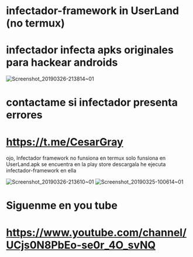 # infectador-framework in UserLand (no termux)
# infectador infecta apks originales para hackear androids
![Screenshot_20190326-213814~01](https://user-images.githubusercontent.com/46208706/55048972-ccaafc00-500f-11e9-88c1-4b1f17e3bea2.png)
# contactame si infectador presenta errores
# https://t.me/CesarGray
ojo, Infectador framework no funsiona en termux solo
funsiona en UserLand.apk se encuentra en la play store
descargala he ejecuta infectador-framework en ella

![Screenshot_20190326-213610~01](https://user-images.githubusercontent.com/46208706/55083656-7e2a4b80-5069-11e9-9686-1212e96c6f9a.png) ![Screenshot_20190325-100614~01](https://user-images.githubusercontent.com/46208706/55083795-b3369e00-5069-11e9-8544-0d1f193c2580.png)
# Siguenme en you tube
# https://www.youtube.com/channel/UCjs0N8PbEo-se0r_4O_svNQ
